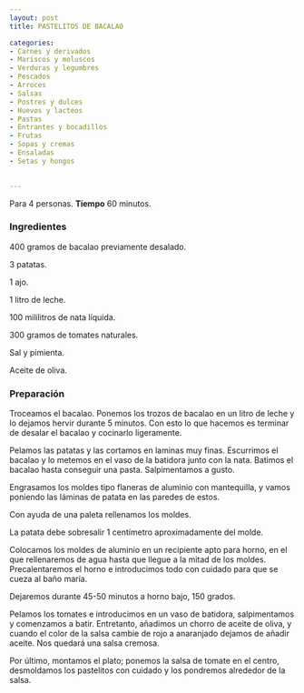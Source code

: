 ```yaml
---
layout: post
title: PASTELITOS DE BACALAO

categories:
- Carnes y derivados
- Mariscos y moluscos
- Verduras y legumbres
- Pescados
- Arroces
- Salsas
- Postres y dulces
- Huevos y lacteos
- Pastas
- Entrantes y bocadillos
- Frutas
- Sopas y cremas
- Ensaladas
- Setas y hongos
 

---
```


Para 4 personas.
<b>Tiempo</b> 60 minutos.

<h3>Ingredientes</h3>

400 gramos de bacalao previamente desalado.

3 patatas.

1 ajo.

1 litro de leche.

100 mililitros de nata líquida.

300 gramos de tomates naturales.

Sal y pimienta.

Aceite de oliva.

<h3>Preparación</h3>

Troceamos el bacalao. Ponemos los trozos de bacalao en un litro de leche y lo dejamos hervir durante 5 minutos. Con esto lo que hacemos es terminar de desalar el bacalao y cocinarlo ligeramente.

Pelamos las patatas y las cortamos en laminas muy finas. Escurrimos el bacalao y lo metemos en el vaso de la batidora junto con la nata. Batimos el bacalao hasta conseguir una pasta. Salpimentamos a gusto.

Engrasamos los moldes tipo flaneras de aluminio con mantequilla, y vamos poniendo las láminas de patata en las paredes de estos.

Con ayuda de una paleta rellenamos los moldes.

La patata debe sobresalir 1 centímetro aproximadamente del molde.

Colocamos los moldes de aluminio en un recipiente apto para horno, en el que rellenaremos de agua hasta que llegue a la mitad de los moldes. Precalentaremos el horno e introducimos todo con cuidado para que se cueza al baño maría.

Dejaremos durante 45-50 minutos a horno bajo, 150 grados.

Pelamos los tomates e introducimos en un vaso de batidora, salpimentamos y comenzamos a batir. Entretanto, añadimos un chorro de aceite de oliva, y cuando el color de la salsa cambie de rojo a anaranjado dejamos de añadir aceite. Nos quedará una salsa cremosa.

Por último, montamos el plato; ponemos la salsa de tomate en el centro, desmoldamos los pastelitos con cuidado y los pondremos alrededor de la salsa.

